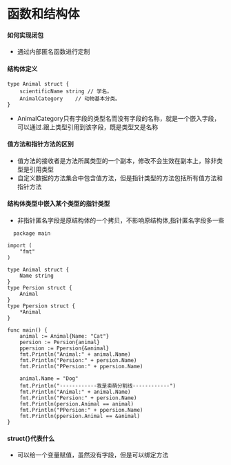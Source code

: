# 函数和结构体
#### 如何实现闭包
* 通过内部匿名函数进行定制

#### 结构体定义

```
type Animal struct {
	scientificName string // 学名。
	AnimalCategory    // 动物基本分类。
}
```
* AnimalCategory只有字段的类型名而没有字段的名称，就是一个嵌入字段，可以通过.跟上类型引用到该字段，既是类型又是名称

#### 值方法和指针方法的区别
* 值方法的接收者是方法所属类型的一个副本，修改不会生效在副本上，除非类型是引用类型
* 自定义数据的方法集合中包含值方法，但是指针类型的方法包括所有值方法和指针方法

#### 结构体类型中嵌入某个类型的指针类型
* 非指针匿名字段是原结构体的一个拷贝，不影响原结构体,指针匿名字段多一些

```
  package main

import (
    "fmt"
)

type Animal struct {
    Name string
}
type Persion struct {
    Animal
}
type Ppersion struct {
    *Animal
}

func main() {
    animal := Animal{Name: "Cat"}
    persion := Persion{animal}
    ppersion := Ppersion{&animal}
    fmt.Println("Animal:" + animal.Name)
    fmt.Println("Persion:" + persion.Name)
    fmt.Println("PPersion:" + ppersion.Name)

    animal.Name = "Dog"
    fmt.Println("------------我是卖萌分割线------------")
    fmt.Println("Animal:" + animal.Name)
    fmt.Println("Persion:" + persion.Name)
    fmt.Println(persion.Animal == animal)
    fmt.Println("PPersion:" + ppersion.Name)
    fmt.Println(ppersion.Animal == &animal)
}

```

#### struct{}代表什么
* 可以给一个变量赋值，虽然没有字段，但是可以绑定方法


